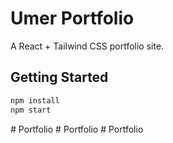 # Umer Portfolio

A React + Tailwind CSS portfolio site.

## Getting Started

```bash
npm install
npm start
```
#   P o r t f o l i o  
 #   P o r t f o l i o  
 #   P o r t f o l i o  
 